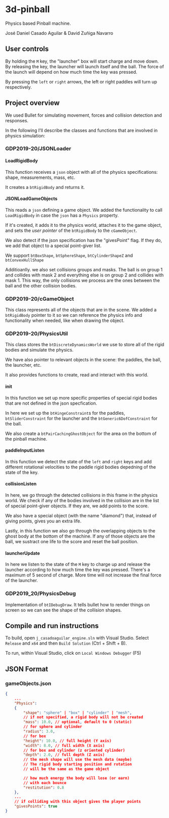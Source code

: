 # 3d-pinball

Physics based Pinball machine.

José Daniel Casado Aguilar & David Zuñiga Navarro

## User controls

By holding the `M` key, the "launcher" box will start charge and move down.
By releasing the key, the launcher will launch itself and the ball. The force of the launch will depend on how much time the key was pressed.

By pressing the `left` or `right` arrows, the left or right paddles will turn up respectively.

## Project overview

We used Bullet for simulating movement, forces and collision detection and responses.

In the following I'll describe the classes and functions that are involved in physics simulation:

### GDP2019-20/JSONLoader

#### LoadRigidBody

This function receives a `json` object with all of the physics specifications: shape, measurements, mass, etc.

It creates a `btRigidBody` and returns it.

#### JSONLoadGameObjects

This reads a `json` defining a game object. We added the functionality to call `LoadRigidBody` in case the `json` has a `Physics` property.

If it's created, it adds it to the physics world, attaches it to the game object, and sets the *user pointer* of the `btRigidBody` to the `cGameObject`.

We also detect if the json specification has the "givesPoint" flag. If they do, we add that object to a special point-giver list.

We support `btBoxShape`, `btSphereShape`, `btCylinderShapeZ` and `btConvexHullShape`

Additioanlly. we also set collisions groups and masks. The ball is on group 1 and collides with mask 2 and everything else is on group 2 and collides with mask 1.
This way, the only collisions we process are the ones between the ball and the other collision bodies.

### GDP2019-20/cGameObject

This class represents all of the objects that are in the scene. We added a `btRigidBody` pointer to it so we can reference the physics info and functionality when needed, like when drawing the object.

### GDP2019-20/PhysicsUtil

This class stores the `btDiscreteDynamicsWorld` we use to store all of the rigid bodies and simulate the physics.

We have also pointer to relevant objects in the scene: the paddles, the ball, the launcher, etc.

It also provides functions to create, read and interact with this world.

#### init

In this function we set up more specific properties of special rigid bodies that are not defined in the json specfication.

In here we set up the `btHingeConstraint`s for the paddles, `btSliderConstraint` for the launcher and the `btGeneric6DofConstraint` for the ball.

We also create a `btPairCachingGhostObject` for the area on the bottom of the pinball machine.

#### paddleInputListen

In this function we detect the state of the `left` and `right` keys and add different rotational velocities to the paddle rigid bodies depedning of the state of the key.

#### collisionListen

In here, we go through the detected collisions in this frame in the physics world. We check if any of the bodies involved in the collision are in the list of special point-giver objects. If they are, we add points to the score.

We also have a special object (with the name "diamond") that, instead of giving points, gives you an extra life.

Lastly, in this function we also go through the overlapping objects to the ghost body at the bottom of the machine. If any of those objects are the ball, we sustract one life to the score and reset the ball position.

#### launcherUpdate

In here we listen to the state of the `M` key to charge up and release the launcher according to how much time the key was pressed. There's a maximum of 5 second of charge. More time will not increase the final force of the launcher.

### GDP2019_20/PhysicsDebug

Implementation of `btIDebugDraw`. It tells bullet how to render things on screen so we can see the shape of the collision shapes.

## Compile and run instructions

To build, open `j_casadoaguilar_engine.sln` with Visual Studio. Select `Release` and `x64` and then `Build Solution` (Ctrl + Shift + B).

To run, within Visual Studio, click on `Local Windows Debugger` (F5)

## JSON Format

### gameObjects.json

```json
{
    ...
    "Physics":
    {
        "shape": "sphere" | "box" | "cylinder" | "mesh",
        // if not specified, a rigid body will not be created
        "mass": 10.0, // optional, default to 0 (static)
        // for sphere and cylinder
        "radius": 3.0,
        // for box 
        "height": 10.0, // full height (Y axis)
        "width": 8.0, // full width (X axis)
        // for box and cylinder (z oriented cylinder)
        "depth": 2.0, // full depth (Z axis)
        // the mesh shape will use the mesh data (maybe)
        // The rigid body starting position and rotation
        // will be the same as the game object

        // how much energy the body will lose (or earn)
        // with each bounce
        "restitution": 0.8
    },
    ...
    // if colliding with this object gives the player points
    "givesPoints": true
}
```
